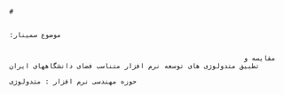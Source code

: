                                                                                                                                                                                 #

                                                                                          :موضوع سمینار
                                                                           

                                                               مقایسه و تطبیق متدولوژی های توسعه نرم افزار متناسب فضای دانشگاههای ایران 
                                                                                  حوزه مهندسی نرم افزار : متدولوژی 
                                                                                         

                                                                                                                                                                           

                                                                                                                                                                               

 
